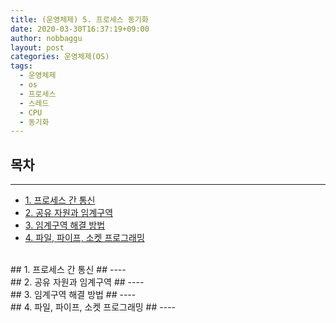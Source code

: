 ```yaml
---
title: (운영체제) 5. 프로세스 동기화
date: 2020-03-30T16:37:19+09:00
author: nobbaggu
layout: post
categories: 운영체제(OS)
tags:
  - 운영체제
  - os
  - 프로세스
  - 스레드
  - CPU
  - 동기화
---
```


## 목차 ##
---

- [1. 프로세스 간 통신](#1)
- [2. 공유 자원과 임계구역](#2)
- [3. 임계구역 해결 방법](#3)
- [4. 파일, 파이프, 소켓 프로그래밍](#4)

<br>
<a name="1"/>
## 1. 프로세스 간 통신 ##
----



<br>
<a name="2"/>
## 2. 공유 자원과 임계구역 ##
----



<br>
<a name="3"/>
## 3. 임계구역 해결 방법 ##
----



<br>
<a name="4"/>
## 4. 파일, 파이프, 소켓 프로그래밍 ##
----